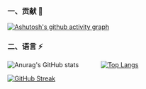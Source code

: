 ### 一、贡献 👋

[![Ashutosh's github activity graph](https://activity-graph.herokuapp.com/graph?username=it-learning-diary&theme=nord&custom_title=It-learning-diary%20Contribution%20Graph)](https://github.com/ashutosh00710/github-readme-activity-graph)


### 二、语言 ⚡

![Anurag's GitHub stats](https://github-readme-stats.vercel.app/api?username=it-learning-diary&show_icons=true&theme=calm) &emsp;&emsp;&emsp; [![Top Langs](https://github-readme-stats.vercel.app/api/top-langs/?username=it-learning-diary&theme=calm)](https://github.com/anuraghazra/github-readme-stats)

[![GitHub Streak](http://github-readme-streak-stats.herokuapp.com?user=it-learning-diary&theme=prussian&hide_border=true)](https://git.io/streak-stats)




<!--
**it-learning-diary/it-learning-diary** is a ✨ _special_ ✨ repository because its `README.md` (this file) appears on your GitHub profile.

Here are some ideas to get you started:

- 🔭 I’m currently working on ...
- 🌱 I’m currently learning ...
- 👯 I’m looking to collaborate on ...
- 🤔 I’m looking for help with ...
- 💬 Ask me about ...
- 📫 How to reach me: ...
- 😄 Pronouns: ...
- ⚡ Fun fact: ...
-->

